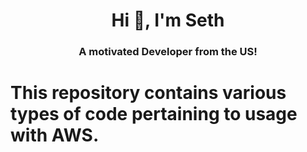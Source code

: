 <h1 align="center">Hi 👋, I'm Seth</h1>
<h3 align="center">A motivated Developer from the US!</h3>

# This repository contains various types of code pertaining to usage with AWS.